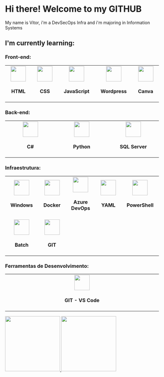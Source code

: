 # Hi there! Welcome to my GITHUB
My name is Vitor, i'm a DevSecOps Infra and i'm majoring in Information Systems

<h2>I'm currently learning:</h2>

<h3>Front-end:</h3>
<center>
<table>
  <tr>
    <td style='width: 10%; text-align: center;'>
      <img src="https://cdn.jsdelivr.net/npm/devicon@2.16.0/icons/html5/html5-original.svg" height='50px' width='50px' /><br>
      <h4>HTML</h4>
    </td>
    <td style='width: 10%; text-align: center;'>
      <img src="https://cdn.jsdelivr.net/npm/devicon@2.16.0/icons/css3/css3-original.svg" height='50px' width='50px' /><br>
      <h4>CSS</h4>
    </td>
    <td style='width: 10%; text-align: center;'>
      <img src="https://cdn.jsdelivr.net/npm/devicon@2.16.0/icons/javascript/javascript-original.svg" height='50px' width='50px' /><br>
      <h4>JavaScript</h4>
    </td>
    <td style='width: 10%; text-align: center;'>
      <img src="https://cdn.jsdelivr.net/npm/devicon@2.15.1/icons/wordpress/wordpress-plain.svg" height='50px' width='50px' /><br>
      <h4>Wordpress</h4>
    </td>
    <td style='width: 10%; text-align: center;'>
      <img src="https://cdn.jsdelivr.net/npm/devicon@2.16.0/icons/canva/canva-original.svg" height='50px' width='50px' /><br>
      <h4>Canva</h4>
    </td>
  </tr>
</table>
</center>

<h3>Back-end:</h3>
<center>
<table>
  <tr>
    <td style='width: 10%; text-align: center;'>
      <img src="https://cdn.jsdelivr.net/gh/devicons/devicon@latest/icons/csharp/csharp-original.svg" height='50px' width='50px' /><br>
      <h4>C#</h4>
    </td>
    <td style='width: 10%; text-align: center;'>
      <img src="https://cdn.jsdelivr.net/npm/devicon@2.16.0/icons/python/python-original.svg" height='50px' width='50px' /><br>
      <h4>Python</h4>
    </td>
    <td style='width: 10%; text-align: center;'>
      <img src="https://cdn.jsdelivr.net/gh/devicons/devicon@latest/icons/microsoftsqlserver/microsoftsqlserver-original.svg" height='50px' width='50px' /><br>
      <h4>SQL Server</h4>
    </td>
  </tr>
</table>
</center>

<h3>Infraestrutura:</h3>
<center>
<table>
  <tr>
    <td style='width: 10%; text-align: center;'>
      <img src="https://cdn.jsdelivr.net/npm/devicon@2.16.0/icons/windows8/windows8-original.svg" height='50px' width='50px' /><br>
      <h4>Windows</h4>
    </td>
    <td style='width: 10%; text-align: center;'>
      <img src="https://cdn.jsdelivr.net/gh/devicons/devicon@latest/icons/docker/docker-original.svg" height='50px' width='50px' /><br>
      <h4>Docker</h4>
    </td>
    <td style='width: 10%; text-align: center;'>
      <img src="https://cdn.jsdelivr.net/npm/devicon@2.16.0/icons/azuredevops/azuredevops-plain.svg" height='50px' width='50px' /><br>
      <h4>Azure DevOps</h4>
    </td>
     <td style='width: 10%; text-align: center;'>
      <img src="https://cdn.jsdelivr.net/npm/devicon@2.16.0/icons/yaml/yaml-original.svg" height='50px' width='50px' /><br>
      <h4>YAML</h4>
    </td>
    <td style='width: 10%; text-align: center;'>
      <img src="https://cdn.jsdelivr.net/npm/devicon@2.16.0/icons/powershell/powershell-original.svg" height='50px' width='50px' /><br>
      <h4>PowerShell</h4>
    </td>
  </tr>
    <tr>
        <td style='width: 10%; text-align: center;'>
            <img src="https://icon-library.com/images/batch-icon/batch-icon-5.jpg" height='50px' width='50px' /><br>
            <h4>Batch</h4>
        </td>
        <td style='width: 10%; text-align: center;'>
            <img src="https://cdn.jsdelivr.net/gh/devicons/devicon@latest/icons/git/git-original.svg" height='50px' width='50px' /><br>
            <h4>GIT</h4>
        </td>
    </tr>
</table>
</center>

<h3>Ferramentas de Desenvolvimento:</h3>
<center>
<table>
    <tr>
        <td style='width: 10%; text-align: center;'>
            <img src="https://cdn.jsdelivr.net/gh/devicons/devicon@latest/icons/githubcodespaces/githubcodespaces-original.svg" height='50px' width='50px' /><br>
            <h4>GIT - VS Code</h4>
        </td>
    </tr>
</table>
</center>

<div>
<a href="https://github.com/VitorFerreiraVHF">
<img loading="lazy" height="180em" src="https://github-readme-stats.vercel.app/api?username=VitorFerreiraVHF&show_icons=true&theme=codeSTACKr&include_all_commits=true&count_private=true"/>
<img loading="lazy" height="180em" src="https://github-readme-stats.vercel.app/api/top-langs/?username=VitorFerreiraVHF&layout=compact&langs_count=7&theme=codeSTACKr"/>
</div>
